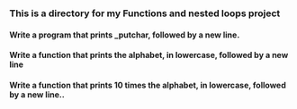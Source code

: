 ### This is a directory for my Functions and nested loops project
#### Write a program that prints _putchar, followed by a new line.
#### Write a function that prints the alphabet, in lowercase, followed by a new line
#### Write a function that prints 10 times the alphabet, in lowercase, followed by a new line..
